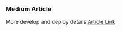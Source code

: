 ### Medium Article

More develop and deploy details
[Article Link](https://medium.com/@davidpaquette_46090/using-selenium-on-aws-lambda-52990db1c453)
